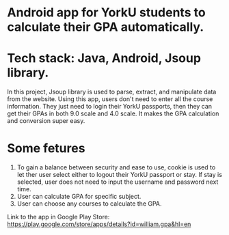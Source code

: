 # Android app for YorkU students to calculate their GPA automatically.
# Tech stack: Java, Android, Jsoup library.
In this project, Jsoup library is used to parse, extract, and manipulate data from the website.
Using this app, users don't need to enter all the course information. They just need to login their YorkU passports, then they can get their GPAs in both 9.0 scale and 4.0 scale. It makes the GPA calculation and conversion super easy.

# Some fetures
1. To gain a balance between security and ease to use, cookie is used to let ther user select either to logout their YorkU passport or stay. If stay is selected, user does not need to input the username and password next time.
2. User can calculate GPA for specific subject.
3. User can choose any courses to calculate the GPA.

Link to the app in Google Play Store:
https://play.google.com/store/apps/details?id=william.gpa&hl=en
